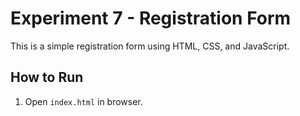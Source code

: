 # Experiment 7 - Registration Form

This is a simple registration form using HTML, CSS, and JavaScript.

## How to Run
1. Open `index.html` in browser.
